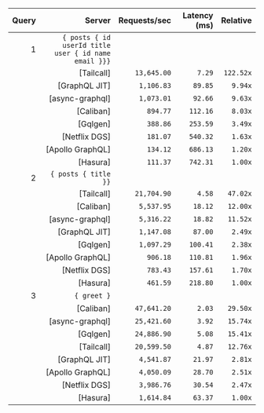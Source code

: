 <!-- PERFORMANCE_RESULTS_START -->

| Query | Server | Requests/sec | Latency (ms) | Relative |
|-------:|--------:|--------------:|--------------:|---------:|
| 1 | `{ posts { id userId title user { id name email }}}` |
|| [Tailcall] | `13,645.00` | `7.29` | `122.52x` |
|| [GraphQL JIT] | `1,106.83` | `89.85` | `9.94x` |
|| [async-graphql] | `1,073.01` | `92.66` | `9.63x` |
|| [Caliban] | `894.77` | `112.16` | `8.03x` |
|| [Gqlgen] | `388.86` | `253.59` | `3.49x` |
|| [Netflix DGS] | `181.07` | `540.32` | `1.63x` |
|| [Apollo GraphQL] | `134.12` | `686.13` | `1.20x` |
|| [Hasura] | `111.37` | `742.31` | `1.00x` |
| 2 | `{ posts { title }}` |
|| [Tailcall] | `21,704.90` | `4.58` | `47.02x` |
|| [Caliban] | `5,537.95` | `18.12` | `12.00x` |
|| [async-graphql] | `5,316.22` | `18.82` | `11.52x` |
|| [GraphQL JIT] | `1,147.08` | `87.00` | `2.49x` |
|| [Gqlgen] | `1,097.29` | `100.41` | `2.38x` |
|| [Apollo GraphQL] | `906.18` | `110.81` | `1.96x` |
|| [Netflix DGS] | `783.43` | `157.61` | `1.70x` |
|| [Hasura] | `461.59` | `218.80` | `1.00x` |
| 3 | `{ greet }` |
|| [Caliban] | `47,641.20` | `2.03` | `29.50x` |
|| [async-graphql] | `25,421.60` | `3.92` | `15.74x` |
|| [Gqlgen] | `24,886.90` | `5.08` | `15.41x` |
|| [Tailcall] | `20,599.50` | `4.87` | `12.76x` |
|| [GraphQL JIT] | `4,541.87` | `21.97` | `2.81x` |
|| [Apollo GraphQL] | `4,050.09` | `28.70` | `2.51x` |
|| [Netflix DGS] | `3,986.76` | `30.54` | `2.47x` |
|| [Hasura] | `1,614.84` | `63.37` | `1.00x` |

<!-- PERFORMANCE_RESULTS_END -->
